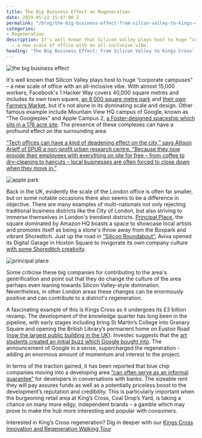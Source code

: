 ```yaml
---
title: The Big Business Effect on Regeneration
date: 2019-05-22 15:47:00 Z
permalink: "/blog/the-big-business-effect-from-silcon-valley-to-kings-cross/"
categories:
- Regeneration
description: It's well known that Silicon Valley plays host to huge “corporate campuses”
  – a new scale of office with an all-inclusive vibe.
heading: 'The Big Business Effect: From Silicon Valley to Kings Cross'
---
```


![the big business effect](/uploads/the%20big%20business%20effect%20title.jpg)

It's well known that Silicon Valley plays host to huge “corporate campuses” – a new scale of office with an all-inclusive vibe. With almost 15,000 workers, Facebook's 1 Hacker Way covers 40,000 square metres and includes its own town square, [an 8,000 square metre park](https://www.dezeen.com/2018/09/05/mpk21-frank-gehry-facebook-silicon-valley-headquarters-menlo-park-california-architecture/) and [their own Farmers Market](https://www.dezeen.com/2018/09/05/mpk21-frank-gehry-facebook-silicon-valley-headquarters-menlo-park-california-architecture/), but it's not alone in its dominating scale and design. Other famous example include Mountain View HQ campus of Google, known as “The Googleplex” and Apple Campus 2, [a Foster-designed spaceship which sits in a 176 acre site](https://www.theguardian.com/artanddesign/2013/nov/15/norman-foster-apple-hq-mothership-spaceship-architecture). The presence of these complexes can have a profound effect on the surrounding area.



[“Tech offices can have a kind of deadening effect on the city,” says Allison Arieff of SPUR a non-profit urban research centre. “Because they now provide their employees with everything on site for free – from coffee to dry-cleaning to haircuts – local businesses are often forced to close down when they move in.”](https://www.theguardian.com/artanddesign/2016/may/22/nap-pods-and-rooftop-parks-how-silicon-valley-is-reinventing-the-office)

![apple park](/uploads/apple-park.jpg)





Back in the UK, evidently the scale of the London office is often far smaller, but on some notable occasions there also seems to be a difference in objective. There are many examples of multi-nationals not only rejecting traditional business districts like the City of London, but also striving to immerse themselves in London's trendiest districts. [Principal Place](https://www.principalplace.co.uk/), the square dominated by Amazon HQ boasts a space to showcase local artists and promotes itself as being a stone's throw away from the Boxpark and vibrant Shoreditch. Just up the road in [“Silicon Roundabout”](https://www.insiderlondon.com/london/educational-tours/silicon-roundabout-and-tech-city-tour/), Aviva opened its Digital Garage in Hoxton Square to invigorate its own company culture [with some Shoreditch creativity](https://www.hackneygazette.co.uk/news/heritage/the-men-in-suits-want-a-bit-of-the-hipster-pie-insurance-firm-aviva-under-fire-for-hoxton-square-expansion-plans-1-4865631).

![principal place](/uploads/principal%20place.jpg)



Some criticise these big companies for contributing to the area's gentrification and point out that they do change the culture of the area perhaps even leaning towards Silicon Valley-style domination.  Nevertheless, in other London areas these changes can be enormously positive and can contribute to a district's regeneration.



A fascinating example of this is Kings Cross as it undergoes its £3 billion revamp. The development of the knowledge quarter has long been in the pipeline, with early stages including bring St Martin’s College into Granary Square and opening the British Library’s permanent home on Euston Road ([now the largest public building in the UK](https://www.bl.uk/press-releases/2015/july/british-library-receives-highest-listed-building-status)). Investec suggests that the [art students created an initial buzz which Google bought into](https://thestand.investec.co.uk/regeneration-game-apple-facebook-londons-new-business-neighbourhoods/#). The announcement of Google in a sense, supercharged the regeneration - adding an enormous amount of momentum and interest to the project.



In terms of the traction gained, it has been reported that blue chip companies moving into a developing area [“can often serve as an informal guarantee”](https://www.standard.co.uk/business/focus-battersea-v-kings-cross-developers-tussle-to-create-london-s-next-commercial-hotspot-a4015516.html) for developers in conversations with banks. The sizeable rent they will pay assures funds as well as a potentially priceless boost to the development’s reputation and credibility. This is particularly important when the burgeoning retail area at King’s Cross, Coal Drop’s Yard, is taking a chance on many more edgy, independent brands – a gamble which may prove to make the hub more interesting and popular with consumers.  





Interested in King’s Cross regeneration? Dig in deeper with our [Kings Cross Innovation and Regeneration Walking Tour](https://www.insiderlondon.com/london/educational-tours/kings-cross-regeneration/#kings-cross-innovation-and-regeneration)
